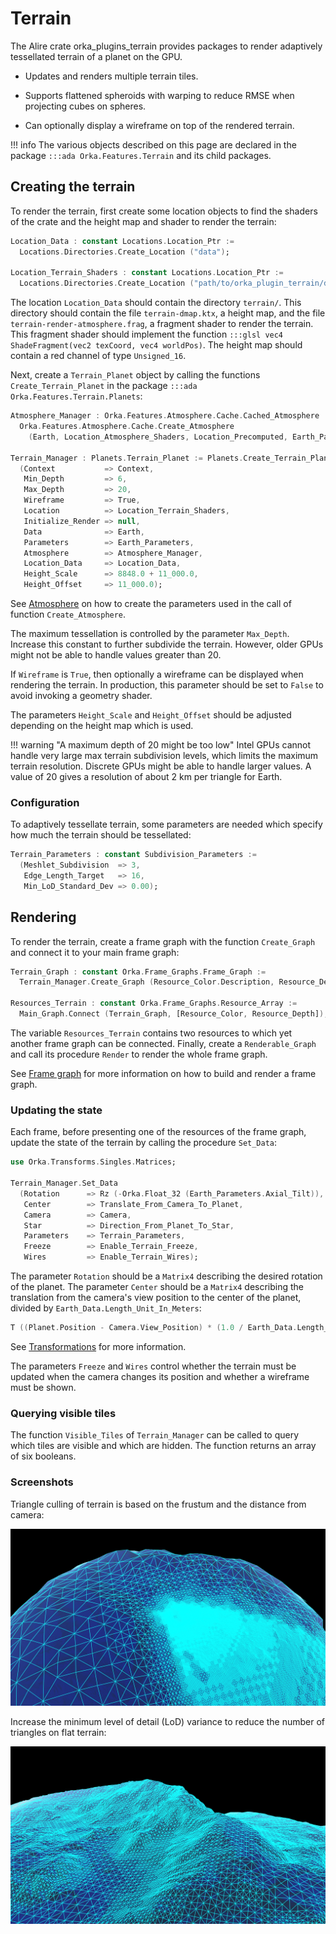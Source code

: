 # Terrain

The Alire crate orka\_plugins\_terrain provides packages to render
adaptively tessellated terrain of a planet on the GPU.

- Updates and renders multiple terrain tiles.

- Supports flattened spheroids with warping to reduce RMSE when
projecting cubes on spheres.

- Can optionally display a wireframe on top of the rendered terrain.

!!! info
    The various objects described on this page are declared in
    the package `:::ada Orka.Features.Terrain` and its child packages.

## Creating the terrain

To render the terrain, first create some location objects to find the
shaders of the crate and the height map and shader to render the terrain:

```ada
Location_Data : constant Locations.Location_Ptr :=
  Locations.Directories.Create_Location ("data");

Location_Terrain_Shaders : constant Locations.Location_Ptr :=
  Locations.Directories.Create_Location ("path/to/orka_plugin_terrain/data/shaders");
```

The location `Location_Data` should contain the directory `terrain/`.
This directory should contain the file `terrain-dmap.ktx`,
a height map, and the file `terrain-render-atmosphere.frag`, a fragment shader to
render the terrain. This fragment shader should implement the function
`:::glsl vec4 ShadeFragment(vec2 texCoord, vec4 worldPos)`.
The height map should contain a red channel of type `Unsigned_16`.

Next, create a `Terrain_Planet` object by calling the functions
`Create_Terrain_Planet` in the package `:::ada Orka.Features.Terrain.Planets`:

```ada
Atmosphere_Manager : Orka.Features.Atmosphere.Cache.Cached_Atmosphere :=
  Orka.Features.Atmosphere.Cache.Create_Atmosphere
    (Earth, Location_Atmosphere_Shaders, Location_Precomputed, Earth_Parameters);

Terrain_Manager : Planets.Terrain_Planet := Planets.Create_Terrain_Planet
  (Context           => Context,
   Min_Depth         => 6,
   Max_Depth         => 20,
   Wireframe         => True,
   Location          => Location_Terrain_Shaders,
   Initialize_Render => null,
   Data              => Earth,
   Parameters        => Earth_Parameters,
   Atmosphere        => Atmosphere_Manager,
   Location_Data     => Location_Data,
   Height_Scale      => 8848.0 + 11_000.0,
   Height_Offset     => 11_000.0);
```

See [Atmosphere](/plugins/atmosphere/) on how to create the parameters used
in the call of function `Create_Atmosphere`.

The maximum tessellation is controlled by the parameter `Max_Depth`.
Increase this constant to further subdivide the terrain.
However, older GPUs might not be able to handle values greater than 20.

If `Wireframe` is `True`, then optionally a wireframe can be displayed
when rendering the terrain. In production, this parameter should be set
to `False` to avoid invoking a geometry shader.

The parameters `Height_Scale` and `Height_Offset` should be adjusted depending
on the height map which is used.

!!! warning "A maximum depth of 20 might be too low"
    Intel GPUs cannot handle very large max terrain subdivision levels,
    which limits the maximum terrain resolution.
    Discrete GPUs might be able to handle larger values.
    A value of 20 gives a resolution of about 2 km per triangle for Earth.

### Configuration

To adaptively tessellate terrain, some parameters are needed which specify
how much the terrain should be tessellated:

```ada
Terrain_Parameters : constant Subdivision_Parameters :=
  (Meshlet_Subdivision  => 3,
   Edge_Length_Target   => 16,
   Min_LoD_Standard_Dev => 0.00);
```

## Rendering

To render the terrain, create a frame graph with the function `Create_Graph`
and connect it to your main frame graph:

```ada
Terrain_Graph : constant Orka.Frame_Graphs.Frame_Graph :=
  Terrain_Manager.Create_Graph (Resource_Color.Description, Resource_Depth.Description);

Resources_Terrain : constant Orka.Frame_Graphs.Resource_Array :=
  Main_Graph.Connect (Terrain_Graph, [Resource_Color, Resource_Depth]);
```

The variable `Resources_Terrain` contains two resources to which yet another frame graph can be connected.
Finally, create a `Renderable_Graph` and call its procedure `Render` to render the whole frame graph.

See [Frame graph](/rendering/frame-graph/) for more information on how to
build and render a frame graph.

### Updating the state

Each frame, before presenting one of the resources of the frame graph, update the
state of the terrain by calling the procedure `Set_Data`:

```ada
use Orka.Transforms.Singles.Matrices;

Terrain_Manager.Set_Data
  (Rotation      => Rz (-Orka.Float_32 (Earth_Parameters.Axial_Tilt)),
   Center        => Translate_From_Camera_To_Planet,
   Camera        => Camera,
   Star          => Direction_From_Planet_To_Star,
   Parameters    => Terrain_Parameters,
   Freeze        => Enable_Terrain_Freeze,
   Wires         => Enable_Terrain_Wires);
```

The parameter `Rotation` should be a `Matrix4` describing the desired rotation
of the planet.
The parameter `Center` should be a `Matrix4` describing the translation
from the camera's view position to the center of the planet, divided
by `Earth_Data.Length_Unit_In_Meters`:

```ada
T ((Planet.Position - Camera.View_Position) * (1.0 / Earth_Data.Length_Unit_In_Meters)`
```

See [Transformations](/transforms/matrices/#transformations) for more information.

The parameters `Freeze` and `Wires` control whether the terrain must be
updated when the camera changes its position and whether a wireframe
must be shown.

### Querying visible tiles

The function `Visible_Tiles` of `Terrain_Manager` can be called to query which tiles are visible
and which are hidden. The function returns an array of six booleans.

### Screenshots

Triangle culling of terrain is based on the frustum and the distance from camera:

![Culled terrain](../images/terrain-culling.png)

Increase the minimum level of detail (LoD) variance to reduce the number
of triangles on flat terrain:

![LoD](../images/terrain-lod.png)
